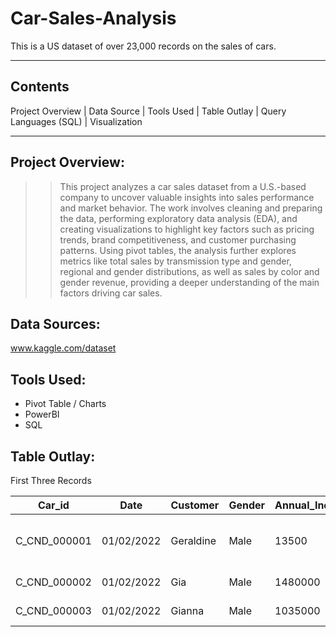 # Car-Sales-Analysis
This is a US dataset of over 23,000 records on the sales of cars.

---
## Contents
Project Overview | Data Source | Tools Used | Table Outlay | Query Languages (SQL) | Visualization

---
## Project Overview:
>> This project analyzes a car sales dataset from a U.S.-based company to uncover valuable insights into sales performance and market behavior. The work involves cleaning and preparing the data, performing exploratory data analysis (EDA), and creating visualizations to highlight key factors such as pricing trends, brand competitiveness, and customer purchasing patterns. Using pivot tables, the analysis further explores metrics like total sales by transmission type and gender, regional and gender distributions, as well as sales by color and gender revenue, providing a deeper understanding of the main factors driving car sales.

## Data Sources:
www.kaggle.com/dataset

## Tools Used:
+ Pivot Table / Charts
+ PowerBI
+ SQL


## Table Outlay:
First Three Records

| Car_id | Date | Customer | Gender | Annual_Income | Dealer_Name | Company | Model | Engine | Transmission | Color | Price | Dealer_No | Body_Style | Phone | Dealer_Region |
|-----|-----|-----|------|-----|-----|-----|------|-----|-----|------|-----|-----|-----|------|-----|
| C_CND_000001 | 01/02/2022 |	Geraldine |	Male |	13500	| Buddy Storbeck's Diesel Service Inc	| Ford	| Expedition	| DoubleÃ‚Â Overhead Camshaft	| Auto |	Black | 26000	| 06457-3834 | SUV |  8264678 | Middletown |
| C_CND_000002 | 01/02/2022 |	Gia |	Male |	1480000 |	C & M Motors Inc |	Dodge |	Durango |	DoubleÃ‚Â Overhead Camshaft |	Auto |	Black | 19000 | 60504-7114 | SUV | 6848189 | Aurora |
| C_CND_000003 | 01/02/2022 |	Gianna |	Male | 1035000 |	Capitol KIA |	Cadillac |	Eldorado |	Overhead Camshaft |	Manual |	Red | 31500 | 38701-8047 | Passenger | 7298798 | Greenville |



